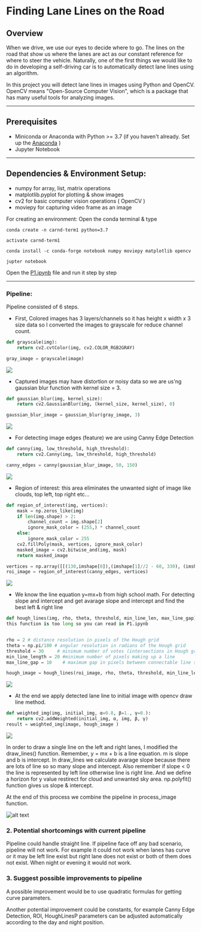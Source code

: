 # **Finding Lane Lines on the Road** 
[image1]: ./test_images_output/solidYellowCurve.jpg "Grayscale"

## Overview
When we drive, we use our eyes to decide where to go. The lines on the road that show us where the lanes are act as our constant reference for where to steer the vehicle. Naturally, one of the first things we would like to do in developing a self-driving car is to automatically detect lane lines using an algorithm.

In this project you will detect lane lines in images using Python and OpenCV. OpenCV means "Open-Source Computer Vision", which is a package that has many useful tools for analyzing images.



---
## Prerequisites

* Miniconda or Anaconda with Python >= 3.7 (if you haven't already. Set up the [Anaconda](https://www.anaconda.com/distribution/)  )
* Jupyter Notebook
---

## Dependencies & Environment Setup:  

   - numpy for array, list, matrix operations
   - matplotlib.pyplot for plotting & show images
   - cv2 for basic computer vision operations ( OpenCV  )
   - moviepy for capturing video frame as an image 

For creating an environment: Open the conda terminal & type
``` 
conda create -n carnd-term1 python=3.7
```
``` 
activate carnd-term1
```
``` 
conda install -c conda-forge notebook numpy moviepy matplotlib opencv
```
``` 
jupter notebook
```

Open the [P1.ipynb](P1.ipynb)  file and run it step by step 

---

### Pipeline:


Pipeline consisted of 6 steps. 
* First, Colored images has 3 layers/channels so it has height x width x 3 size data so I converted the images to grayscale for reduce channel count.

```python 
def grayscale(img):    
    return cv2.cvtColor(img, cv2.COLOR_RGB2GRAY)

gray_image = grayscale(image)
```

<img src="./test_images_preprocess/gray_plot.png">

* Captured images may have distortion or noisy data so we are us'ng gaussian blur function with kernel size = 3. 
```python 
def gaussian_blur(img, kernel_size):
	return cv2.GaussianBlur(img, (kernel_size, kernel_size), 0)

gaussian_blur_image = gaussian_blur(gray_image, 3)
```
<img src="./test_images_preprocess/gaussian_plot.png">


* For detecting image edges (feature) we are using Canny Edge Detection 
```python 
def canny(img, low_threshold, high_threshold):
    return cv2.Canny(img, low_threshold, high_threshold)

canny_edges = canny(gaussian_blur_image, 50, 150)
```
<img src="./test_images_preprocess/canny_edges_plot.png">


* Region of interest: this area eliminates the unwanted sight of image like clouds, top left, top right etc...
```python 
def region_of_interest(img, vertices):
    mask = np.zeros_like(img)   
    if len(img.shape) > 2:
        channel_count = img.shape[2]  
        ignore_mask_color = (255,) * channel_count
    else:
        ignore_mask_color = 255
    cv2.fillPoly(mask, vertices, ignore_mask_color)
    masked_image = cv2.bitwise_and(img, mask)
    return masked_image

vertices = np.array([[(130,imshape[0]),(imshape[1]//2 - 60, 330), (imshape[1]//2 + 60, 330),(imshape[1] - 85,imshape[0])
roi_image = region_of_interest(canny_edges, vertices)
```
<img src="./test_images_preprocess/roi_plot.png">

* We know the line equation y=mx+b from high school math. For detecting slope and intercept and get avarage slope and intercept and find the best left & right line
```python 
def hough_lines(img, rho, theta, threshold, min_line_len, max_line_gap):
this function is too long so you can read in P1.ipynb


rho = 2 # distance resolution in pixels of the Hough grid
theta = np.pi/180 # angular resolution in radians of the Hough grid
threshold = 30     # minimum number of votes (intersections in Hough grid cell)
min_line_length = 20 #minimum number of pixels making up a line
max_line_gap = 10    # maximum gap in pixels between connectable line segments

hough_image = hough_lines(roi_image, rho, theta, threshold, min_line_length, max_line_gap)
```
<img src="./test_images_preprocess/hough_plot.png">

* At the end we apply detected lane line to initial image with opencv draw line method.
```python 
def weighted_img(img, initial_img, α=0.8, β=1., γ=0.):
    return cv2.addWeighted(initial_img, α, img, β, γ)
result = weighted_img(image, hough_image )
```
<img src="./test_images_preprocess/weighted_plot.png">



In order to draw a single line on the left and right lanes, I modified the draw_lines() function. Remember, y = mx + b is a line equation. m is slope and b is intercept. In draw_lines we calculate avarage slope because there are lots of line so so many slope and intercept. Also remember if slope < 0 the line is represented by left line otherwise line is right line. And we define a horizon for y value restirect for cloud and unwanted sky area.
np.polyfit() function gives us slope & intercept.

At the end of this process we combine the pipeline in process_image function.

![alt text][image1]

### 2. Potential shortcomings with current pipeline

Pipeline could handle straight line. If pipeline face off any bad scenario, pipeline will not work. For example it could not work when lanes has curve or  it may be left line exist but right lane does not exist or both of them does not exist. When night or evening it would not work.  


### 3. Suggest possible improvements to pipeline

A possible improvement would be to use quadratic formulas for getting curve parameters.

Another potential improvement could be constants, for example Canny Edge Detection, ROI, HoughLinesP parameters can be adjusted automatically according to the day and night position.